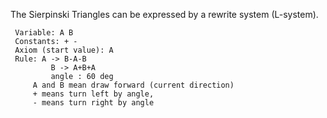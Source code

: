 The Sierpinski Triangles can be expressed by a rewrite system (L-system).

	 Variable: A B
	 Constants: + - 
	 Axiom (start value): A
	 Rule: A -> B-A-B
	 		 B -> A+B+A
	 		 angle : 60 deg
		 A and B mean draw forward (current direction)
		 + means turn left by angle, 
		 - means turn right by angle
